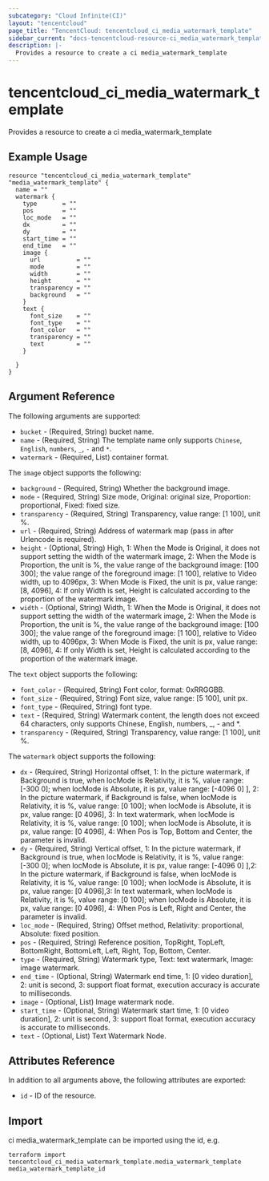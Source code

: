 ```yaml
---
subcategory: "Cloud Infinite(CI)"
layout: "tencentcloud"
page_title: "TencentCloud: tencentcloud_ci_media_watermark_template"
sidebar_current: "docs-tencentcloud-resource-ci_media_watermark_template"
description: |-
  Provides a resource to create a ci media_watermark_template
---
```


# tencentcloud_ci_media_watermark_template

Provides a resource to create a ci media_watermark_template

## Example Usage

```hcl
resource "tencentcloud_ci_media_watermark_template" "media_watermark_template" {
  name = ""
  watermark {
    type       = ""
    pos        = ""
    loc_mode   = ""
    dx         = ""
    dy         = ""
    start_time = ""
    end_time   = ""
    image {
      url          = ""
      mode         = ""
      width        = ""
      height       = ""
      transparency = ""
      background   = ""
    }
    text {
      font_size    = ""
      font_type    = ""
      font_color   = ""
      transparency = ""
      text         = ""
    }

  }
}
```

## Argument Reference

The following arguments are supported:

* `bucket` - (Required, String) bucket name.
* `name` - (Required, String) The template name only supports `Chinese`, `English`, `numbers`, `_`, `-` and `*`.
* `watermark` - (Required, List) container format.

The `image` object supports the following:

* `background` - (Required, String) Whether the background image.
* `mode` - (Required, String) Size mode, Original: original size, Proportion: proportional, Fixed: fixed size.
* `transparency` - (Required, String) Transparency, value range: [1 100], unit %.
* `url` - (Required, String) Address of watermark map (pass in after Urlencode is required).
* `height` - (Optional, String) High, 1: When the Mode is Original, it does not support setting the width of the watermark image, 2: When the Mode is Proportion, the unit is %, the value range of the background image: [100 300]; the value range of the foreground image: [1 100], relative to Video width, up to 4096px, 3: When Mode is Fixed, the unit is px, value range: [8, 4096], 4: If only Width is set, Height is calculated according to the proportion of the watermark image.
* `width` - (Optional, String) Width, 1: When the Mode is Original, it does not support setting the width of the watermark image, 2: When the Mode is Proportion, the unit is %, the value range of the background image: [100 300]; the value range of the foreground image: [1 100], relative to Video width, up to 4096px, 3: When Mode is Fixed, the unit is px, value range: [8, 4096], 4: If only Width is set, Height is calculated according to the proportion of the watermark image.

The `text` object supports the following:

* `font_color` - (Required, String) Font color, format: 0xRRGGBB.
* `font_size` - (Required, String) Font size, value range: [5 100], unit px.
* `font_type` - (Required, String) font type.
* `text` - (Required, String) Watermark content, the length does not exceed 64 characters, only supports Chinese, English, numbers, _, - and *.
* `transparency` - (Required, String) Transparency, value range: [1 100], unit %.

The `watermark` object supports the following:

* `dx` - (Required, String) Horizontal offset, 1: In the picture watermark, if Background is true, when locMode is Relativity, it is %, value range: [-300 0]; when locMode is Absolute, it is px, value range: [-4096 0] ], 2: In the picture watermark, if Background is false, when locMode is Relativity, it is %, value range: [0 100]; when locMode is Absolute, it is px, value range: [0 4096], 3: In text watermark, when locMode is Relativity, it is %, value range: [0 100]; when locMode is Absolute, it is px, value range: [0 4096], 4: When Pos is Top, Bottom and Center, the parameter is invalid.
* `dy` - (Required, String) Vertical offset, 1: In the picture watermark, if Background is true, when locMode is Relativity, it is %, value range: [-300 0]; when locMode is Absolute, it is px, value range: [-4096 0] ],2: In the picture watermark, if Background is false, when locMode is Relativity, it is %, value range: [0 100]; when locMode is Absolute, it is px, value range: [0 4096],3: In text watermark, when locMode is Relativity, it is %, value range: [0 100]; when locMode is Absolute, it is px, value range: [0 4096], 4: When Pos is Left, Right and Center, the parameter is invalid.
* `loc_mode` - (Required, String) Offset method, Relativity: proportional, Absolute: fixed position.
* `pos` - (Required, String) Reference position, TopRight, TopLeft, BottomRight, BottomLeft, Left, Right, Top, Bottom, Center.
* `type` - (Required, String) Watermark type, Text: text watermark, Image: image watermark.
* `end_time` - (Optional, String) Watermark end time, 1: [0 video duration], 2: unit is second, 3: support float format, execution accuracy is accurate to milliseconds.
* `image` - (Optional, List) Image watermark node.
* `start_time` - (Optional, String) Watermark start time, 1: [0 video duration], 2: unit is second, 3: support float format, execution accuracy is accurate to milliseconds.
* `text` - (Optional, List) Text Watermark Node.

## Attributes Reference

In addition to all arguments above, the following attributes are exported:

* `id` - ID of the resource.



## Import

ci media_watermark_template can be imported using the id, e.g.

```
terraform import tencentcloud_ci_media_watermark_template.media_watermark_template media_watermark_template_id
```

